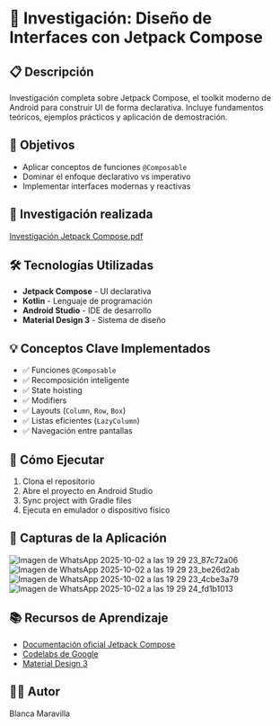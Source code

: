 # 🚀 Investigación: Diseño de Interfaces con Jetpack Compose

## 📋 Descripción
Investigación completa sobre Jetpack Compose, el toolkit moderno de Android para construir UI de forma declarativa. Incluye fundamentos teóricos, ejemplos prácticos y aplicación de demostración.

## 🎯 Objetivos
- Aplicar conceptos de funciones `@Composable`
- Dominar el enfoque declarativo vs imperativo
- Implementar interfaces modernas y reactivas

## 📁 Investigación realizada
  [Investigación Jetpack Compose.pdf](https://github.com/user-attachments/files/22672087/Investigacion.Jetpack.Compose.pdf)

## 🛠 Tecnologías Utilizadas
- **Jetpack Compose** - UI declarativa
- **Kotlin** - Lenguaje de programación
- **Android Studio** - IDE de desarrollo
- **Material Design 3** - Sistema de diseño

## 💡 Conceptos Clave Implementados
- ✅ Funciones `@Composable`
- ✅ Recomposición inteligente
- ✅ State hoisting
- ✅ Modifiers
- ✅ Layouts (`Column`, `Row`, `Box`)
- ✅ Listas eficientes (`LazyColumn`)
- ✅ Navegación entre pantallas

## 🚀 Cómo Ejecutar
1. Clona el repositorio
2. Abre el proyecto en Android Studio
3. Sync project with Gradle files
4. Ejecuta en emulador o dispositivo físico

## 📸 Capturas de la Aplicación
![Imagen de WhatsApp 2025-10-02 a las 19 29 23_87c72a06](https://github.com/user-attachments/assets/932ced5c-3e9d-4807-8dab-54566a780007)
![Imagen de WhatsApp 2025-10-02 a las 19 29 23_be26d2ab](https://github.com/user-attachments/assets/45eec3f6-87a8-40d5-a51b-8c5441dc5d1c)
![Imagen de WhatsApp 2025-10-02 a las 19 29 23_4cbe3a79](https://github.com/user-attachments/assets/5c985ac2-da88-4bf4-ad76-4e2b12f7ca14)
![Imagen de WhatsApp 2025-10-02 a las 19 29 24_fd1b1013](https://github.com/user-attachments/assets/2033ad94-8f80-4e09-8001-fdd18d4931a8)

## 📚 Recursos de Aprendizaje
- [Documentación oficial Jetpack Compose](https://developer.android.com/jetpack/compose)
- [Codelabs de Google](https://developer.android.com/courses/pathways/compose)
- [Material Design 3](https://m3.material.io/)


## 👨‍💻 Autor
Blanca Maravilla

